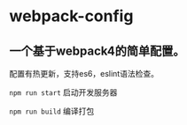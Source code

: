 # webpack-config

## 一个基于webpack4的简单配置。

配置有热更新，支持es6，eslint语法检查。

`npm run start`
启动开发服务器

`npm run build`
编译打包
